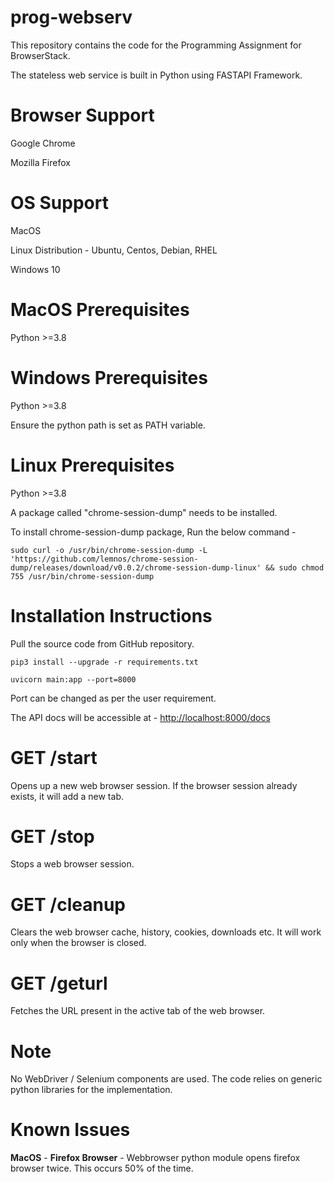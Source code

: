 # prog-webserv
This repository contains the code for the Programming Assignment for BrowserStack.

The stateless web service is built in Python using FASTAPI Framework.

# Browser Support
Google Chrome

Mozilla Firefox

# OS Support
MacOS

Linux Distribution - Ubuntu, Centos, Debian, RHEL

Windows 10

# MacOS Prerequisites
Python >=3.8

# Windows Prerequisites
Python >=3.8

Ensure the python path is set as PATH variable.

# Linux Prerequisites
Python >=3.8

A package called "chrome-session-dump" needs to be installed.

To install chrome-session-dump package, Run the below command - 

`sudo curl -o /usr/bin/chrome-session-dump -L 'https://github.com/lemnos/chrome-session-dump/releases/download/v0.0.2/chrome-session-dump-linux' && sudo chmod 755 /usr/bin/chrome-session-dump`

# Installation Instructions
Pull the source code from GitHub repository.

`pip3 install --upgrade -r requirements.txt`

`uvicorn main:app --port=8000`

Port can be changed as per the user requirement.

The API docs will be accessible at - [http://localhost:8000/docs]()


# GET /start
Opens up a new web browser session. If the browser session already exists, it will add a new tab.

# GET /stop
Stops a web browser session.

# GET /cleanup
Clears the web browser cache, history, cookies, downloads etc. It will work only when the browser is closed.

# GET /geturl
Fetches the URL present in the active tab of the web browser. 

# Note
No WebDriver / Selenium components are used. The code relies on generic python libraries for the implementation.

# Known Issues

**MacOS** - **Firefox Browser** - Webbrowser python module opens firefox browser twice. This occurs 50% of the time.


